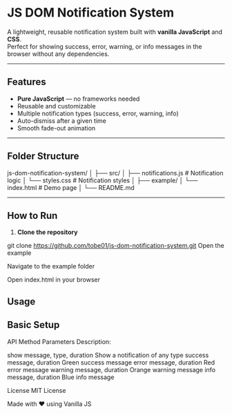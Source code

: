 # JS DOM Notification System

A lightweight, reusable notification system built with **vanilla JavaScript** and **CSS**.  
Perfect for showing success, error, warning, or info messages in the browser without any dependencies.

---

## Features
- **Pure JavaScript** — no frameworks needed
- Reusable and customizable
- Multiple notification types (success, error, warning, info)
- Auto-dismiss after a given time
- Smooth fade-out animation

---

## Folder Structure
js-dom-notification-system/
│
├── src/
│ ├── notifications.js # Notification logic
│ └── styles.css # Notification styles
│
├── example/
│ └── index.html # Demo page
│
└── README.md

---

## How to Run
1. **Clone the repository**
   
git clone https://github.com/tobe01/js-dom-notification-system.git
Open the example

Navigate to the example folder

Open index.html in your browser

## Usage
## Basic Setup

<link rel="stylesheet" href="src/styles.css">
<script src="src/notifications.js"></script>
<script>
  const notifier = new NotificationSystem();
  notifier.success('Hello, world!');
</script>

API Method	Parameters	Description:

show	message, type, duration	Show a notification of any type
success	message, duration	Green success message
error	message, duration	Red error message
warning	message, duration	Orange warning message
info	message, duration	Blue info message

License
MIT License

Made with ❤️ using Vanilla JS
